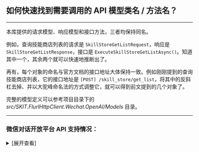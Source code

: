 ﻿## 如何快速找到需要调用的 API 模型类名 / 方法名？

---

本库提供的请求模型、响应模型和接口方法，三者均保持同名。

例如，查询技能商店列表的请求是 `SkillStoreGetListRequest`，响应是 `SkillStoreGetListResponse`，接口是 `ExecuteSkillStoreGetListAsync()`。知道其中一个，其余两个就可以快速地推断出了。

再有，每个对象的命名与官方文档的接口地址大体保持一致。例如刚刚提到的查询技能商店列表，它的接口地址是 `[POST] /skill_store/get_list`，将其中的反斜杠去掉、并以大驼峰命名法的方式调整它，就可以得到前文提到的几个对象了。

完整的模型定义可以参考项目目录下的 _src/SKIT.FlurlHttpClient.Wechat.OpenAI/Models_ 目录。

---

### 微信对话开放平台 API 支持情况：

<details>

<summary>[展开查看]</summary>

|     |   微信 API   | 备注 |
| :-: | :----------: | :--: |
|  √  |   注册用户   |      |
|  √  |   获取令牌   |      |
|  √  |   通用接口   |      |
|  √  |    机器人    |      |
|  √  |     技能     |      |
|  √  |     意图     |      |
|  √  |    语义槽    |      |
|  √  |     词典     |      |
|  √  |     词条     |      |
|  √  | 对话开放接口 |      |
|  √  |   技能商店   |      |
|  √  |   数据统计   |      |

</details>
